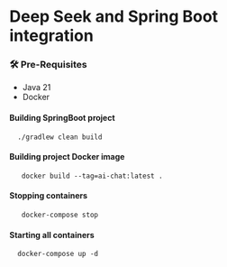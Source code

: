 # Deep Seek and Spring Boot integration

### 🛠️ Pre-Requisites

* Java 21
* Docker

#### Building SpringBoot project

```shell
  ./gradlew clean build
```

#### Building project Docker image

```shell
   docker build --tag=ai-chat:latest .
```

#### Stopping containers

```shell
   docker-compose stop
```

#### Starting all containers

 ```shell
   docker-compose up -d
 ```



